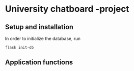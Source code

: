 # University chatboard -project

## Setup and installation

In order to initialize the database, run

```
flask init-db
```

## Application functions
